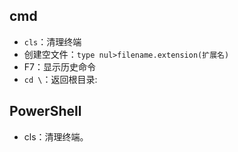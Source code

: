 ## cmd

+ `cls`：清理终端
+ 创建空文件：`type nul>filename.extension(扩展名)`
+ F7：显示历史命令
+ `cd \`：返回根目录:

## PowerShell

+ cls：清理终端。
